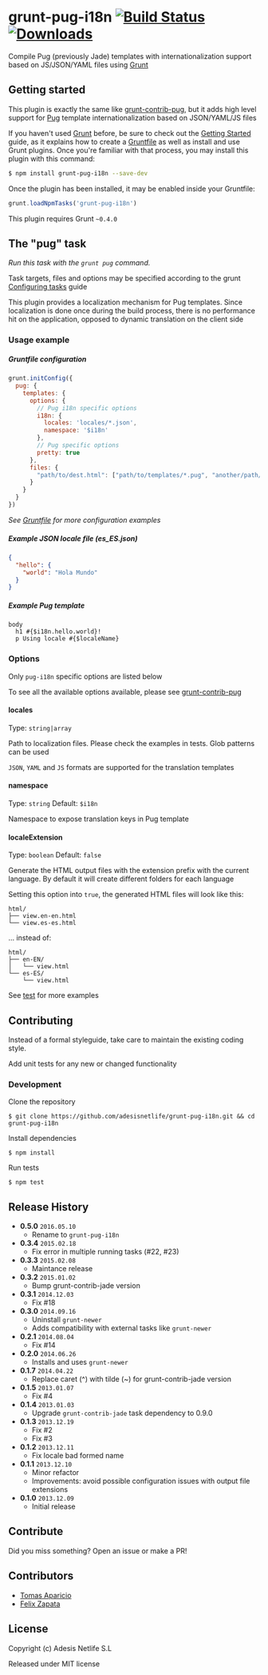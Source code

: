 # grunt-pug-i18n [![Build Status](https://travis-ci.org/AdesisNetlife/grunt-pug-i18n.svg)][travis] [![Downloads](https://img.shields.io/npm/dm/grunt-pug-i18n.svg)][npm]

Compile Pug (previously Jade) templates with internationalization support based on JS/JSON/YAML files using [Grunt](http://gruntjs.com)

## Getting started

This plugin is exactly the same like [grunt-contrib-pug][1], but it adds high level support
for [Pug][3] template internationalization based on JSON/YAML/JS files

If you haven't used [Grunt](http://gruntjs.com/) before, be sure to check out the [Getting Started](http://gruntjs.com/getting-started) guide, as it explains how to create a [Gruntfile](hettp://gruntjs.com/sample-gruntfil) as well as install and use Grunt plugins. Once you're familiar with that process, you may install this plugin with this command:

```bash
$ npm install grunt-pug-i18n --save-dev
```

Once the plugin has been installed, it may be enabled inside your Gruntfile:

```js
grunt.loadNpmTasks('grunt-pug-i18n')
```

This plugin requires Grunt `~0.4.0`

## The "pug" task

_Run this task with the `grunt pug` command._

Task targets, files and options may be specified according to the grunt [Configuring tasks](http://gruntjs.com/configuring-tasks) guide

This plugin provides a localization mechanism for Pug templates.
Since localization is done once during the build process, there is no performance hit on the application, opposed to dynamic translation on the client side


### Usage example

##### Gruntfile configuration
```js
grunt.initConfig({
  pug: {
    templates: {
      options: {
        // Pug i18n specific options
        i18n: {
          locales: 'locales/*.json',
          namespace: '$i18n'
        },
        // Pug specific options
        pretty: true
      },
      files: {
        "path/to/dest.html": ["path/to/templates/*.pug", "another/path/tmpl.pug"]
      }
    }
  }
})
```
_See [Gruntfile][5] for more configuration examples_

##### Example JSON locale file (es_ES.json)
```json
{
  "hello": {
    "world": "Hola Mundo"
  }
}
```

##### Example Pug template
```pug
body
  h1 #{$i18n.hello.world}!
  p Using locale #{$localeName}
```

### Options

Only `pug-i18n` specific options are listed below

To see all the available options available, please see [grunt-contrib-pug][2]

#### locales
Type: `string|array`

Path to localization files. Please check the examples in tests. Glob patterns can be used

`JSON`, `YAML` and `JS` formats are supported for the translation templates

#### namespace
Type: `string`
Default: `$i18n`

Namespace to expose translation keys in Pug template

#### localeExtension
Type: `boolean`
Default: `false`

Generate the HTML output files with the extension prefix with the current language.
By default it will create different folders for each language

Setting this option into `true`, the generated HTML files will look like this:
```
html/
├── view.en-en.html
└── view.es-es.html
```
... instead of:
```
html/
├── en-EN/
│   └── view.html
└── es-ES/
    └── view.html
```

See [test][4] for more examples

## Contributing

Instead of a formal styleguide, take care to maintain the existing coding style.

Add unit tests for any new or changed functionality

### Development

Clone the repository
```shell
$ git clone https://github.com/adesisnetlife/grunt-pug-i18n.git && cd grunt-pug-i18n
```

Install dependencies
```shell
$ npm install
```

Run tests
```shell
$ npm test
```

## Release History

- **0.5.0** `2016.05.10`
    - Rename to `grunt-pug-i18n`
- **0.3.4** `2015.02.18`
    - Fix error in multiple running tasks (#22, #23)
- **0.3.3** `2015.02.08`
    - Maintance release
- **0.3.2** `2015.01.02`
    - Bump grunt-contrib-jade version
- **0.3.1** `2014.12.03`
    - Fix #18
- **0.3.0** `2014.09.16`
    - Uninstall `grunt-newer`
    - Adds compatibility with external tasks like `grunt-newer`
- **0.2.1** `2014.08.04`
    - Fix #14
- **0.2.0** `2014.06.26`
    - Installs and uses `grunt-newer`
- **0.1.7** `2014.04.22`
    - Replace caret (^) with tilde (~) for grunt-contrib-jade version
- **0.1.5** `2013.01.07`
    - Fix #4
- **0.1.4** `2013.01.03`
    - Upgrade `grunt-contrib-jade` task dependency to 0.9.0
- **0.1.3** `2013.12.19`
    - Fix #2
    - Fix #3
- **0.1.2** `2013.12.11`
    - Fix locale bad formed name
- **0.1.1** `2013.12.10`
    - Minor refactor
    - Improvements: avoid possible configuration issues with output file extensions
- **0.1.0** `2013.12.09`
    - Initial release

## Contribute

Did you miss something? Open an issue or make a PR!

## Contributors

* [Tomas Aparicio](http://github.com/h2non)
* [Felix Zapata](https://github.com/felixzapata)

## License

Copyright (c) Adesis Netlife S.L

Released under MIT license

[1]: https://github.com/gruntjs/grunt-contrib-pug
[2]: https://github.com/gruntjs/grunt-contrib-pug#options
[3]: http://jade-lang.com/
[4]: https://github.com/AdesisNetlife/grunt-pug-i18n/tree/master/test
[5]: https://github.com/AdesisNetlife/grunt-pug-i18n/blob/master/Gruntfile.coffee
[travis]: https://travis-ci.org/AdesisNetlife/grunt-pug-i18n
[npm]: https://www.npmjs.org/package/grunt-pug-i18n
[dependencies]: https://gemnasium.com/AdesisNetlife/grunt-pug-i18n
